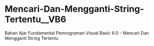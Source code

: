 # Mencari-Dan-Mengganti-String-Tertentu__VB6
Bahan Ajar Fundamental Pemrograman Visual Basic 6.0 - Mencari Dan Mengganti String Tertentu
